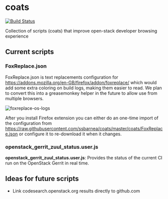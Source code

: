 # coats

[![Build Status](https://travis-ci.org/ssbarnea/coats.svg?branch=master)](https://travis-ci.org/ssbarnea/coats)

Collection of scripts (coats) that improve open-stack developer browsing experience

## Current scripts

### FoxReplace.json

FoxReplace.json is text replacements configuration for
<https://addons.mozilla.org/en-GB/firefox/addon/foxreplace/> which would add
some extra coloring on build logs, making them easier to read. We plan to
convert this into a greasemonkey helper in the future to allow use from
multiple browsers.

![foxreplace-os-logs](https://s3.sbarnea.com/ss/181001-Mozilla_Firefox_.png)

After you install Firefox extension you can either do an one-time import
of the configuration from <https://raw.githubusercontent.com/ssbarnea/coats/master/coats/FoxReplace.json>
or configure it to re-download it when it changes.

### openstack_gerrit_zuul_status.user.js

**openstack_gerrit_zuul_status.user.js**: Provides the status of the current CI run on the OpenStack Gerrit in real time.

## Ideas for future scripts

- Link codesearch.openstack.org results directly to github.com
